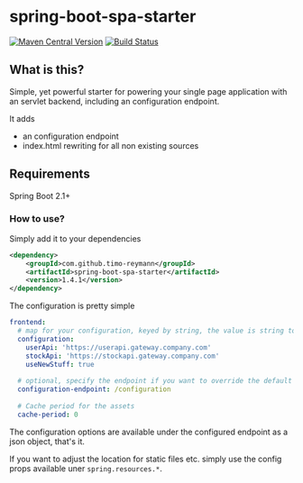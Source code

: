 spring-boot-spa-starter
===
[![Maven Central Version](https://maven-badges.herokuapp.com/maven-central/com.github.timo-reymann/spring-boot-spa-starter/badge.svg)](https://search.maven.org/search?q=g:com.github.timo-reymann%20AND%20a:spring-boot-spa-starter&core=gav)
[![Build Status](https://travis-ci.org/timo-reymann/spring-boot-spa-starter.svg?branch=master)](https://travis-ci.org/timo-reymann/spring-boot-spa-starter)

## What is this?
Simple, yet powerful starter for powering your single page application with an servlet backend, including an configuration endpoint.

It adds 

- an configuration endpoint
- index.html rewriting for all non existing sources

## Requirements
Spring Boot 2.1+

### How to use?
Simply add it to your dependencies
```xml
<dependency>
    <groupId>com.github.timo-reymann</groupId>
    <artifactId>spring-boot-spa-starter</artifactId>
    <version>1.4.1</version>
</dependency>
```

The configuration is pretty simple

```yaml
frontend:
  # map for your configuration, keyed by string, the value is string too
  configuration:
    userApi: 'https://userapi.gateway.company.com'
    stockApi: 'https://stockapi.gateway.company.com'
    useNewStuff: true
  
  # optional, specify the endpoint if you want to override the default
  configuration-endpoint: /configuration 
  
  # Cache period for the assets
  cache-period: 0
```

The configuration options are available under the configured endpoint as a json object, that's it.

If you want to adjust the location for static files etc. simply use the config props available uner `spring.resources.*`.
